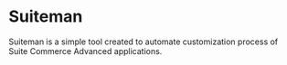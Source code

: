 # Suiteman
Suiteman is a simple tool created to automate customization process of Suite Commerce Advanced applications.
